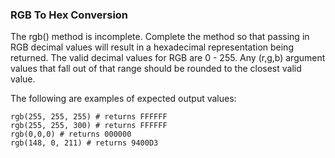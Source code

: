 ### RGB To Hex Conversion

The rgb() method is incomplete. Complete the method so that passing in RGB decimal values will result in a hexadecimal representation being returned. The valid decimal values for RGB are 0 - 255. Any (r,g,b) argument values that fall out of that range should be rounded to the closest valid value.

The following are examples of expected output values:

    rgb(255, 255, 255) # returns FFFFFF
    rgb(255, 255, 300) # returns FFFFFF
    rgb(0,0,0) # returns 000000
    rgb(148, 0, 211) # returns 9400D3
